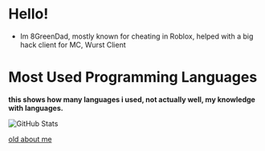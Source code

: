 # Hello!
- Im 8GreenDad, mostly known for cheating in Roblox, helped with a big hack client for MC, Wurst Client
# Most Used Programming Languages
**this shows how many languages i used, not actually well, my knowledge with languages.**

![GitHub Stats](https://github-readme-stats.vercel.app/api?username=8granddadpg&show_icons=true&theme=radical)



[old about me](https://8granddadpg.github.io/about-me/)
